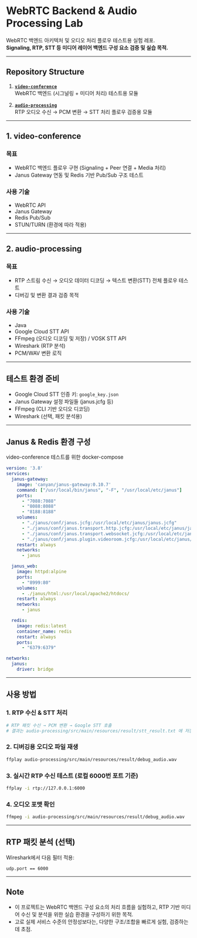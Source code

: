# WebRTC Backend & Audio Processing Lab

WebRTC 백엔드 아키텍처 및 오디오 처리 플로우 테스트용 실험 레포.  
**Signaling, RTP, STT 등 미디어 레이어 백엔드 구성 요소 검증 및 실습 목적.**

---

## Repository Structure

1. **[`video-conference`](video-conference)**  
   WebRTC 백엔드 (시그널링 + 미디어 처리) 테스트용 모듈

2. **[`audio-processing`](audio-processing)**  
   RTP 오디오 수신 → PCM 변환 → STT 처리 플로우 검증용 모듈

---

## 1. video-conference

### 목표
- WebRTC 백엔드 플로우 구현 (Signaling + Peer 연결 + Media 처리)
- Janus Gateway 연동 및 Redis 기반 Pub/Sub 구조 테스트

### 사용 기술
- WebRTC API
- Janus Gateway
- Redis Pub/Sub
- STUN/TURN (환경에 따라 적용)

---

## 2. audio-processing

### 목표
- RTP 스트림 수신 → 오디오 데이터 디코딩 → 텍스트 변환(STT) 전체 플로우 테스트
- 디버깅 및 변환 결과 검증 목적

### 사용 기술
- Java
- Google Cloud STT API
- FFmpeg (오디오 디코딩 및 저장) / VOSK STT API
- Wireshark (RTP 분석)
- PCM/WAV 변환 로직

---

## 테스트 환경 준비

- Google Cloud STT 인증 키: `google_key.json`
- Janus Gateway 설정 파일들 (janus.jcfg 등)
- FFmpeg (CLI 기반 오디오 디코딩)
- Wireshark (선택, 패킷 분석용)

---

## Janus & Redis 환경 구성
video-conference 테스트를 위한 docker-compose
``` yaml
version: '3.8'
services:
  janus-gateway:
    image: 'canyan/janus-gateway:0.10.7'
    command: ["/usr/local/bin/janus", "-F", "/usr/local/etc/janus"]
    ports:
      - "7088:7088"
      - "8088:8088"
      - "8188:8188"
    volumes:
      - "./janus/conf/janus.jcfg:/usr/local/etc/janus/janus.jcfg"
      - "./janus/conf/janus.transport.http.jcfg:/usr/local/etc/janus/janus.transport.http.jcfg"
      - "./janus/conf/janus.transport.websocket.jcfg:/usr/local/etc/janus/janus.transport.websocket.jcfg"
      - "./janus/conf/janus.plugin.videoroom.jcfg:/usr/local/etc/janus/janus.plugin.videoroom.jcfg"
    restart: always
    networks:
      - janus

  janus_web:
    image: httpd:alpine
    ports:
      - "8999:80"
    volumes:
      - ./janus/html:/usr/local/apache2/htdocs/
    restart: always
    networks:
      - janus

  redis:
    image: redis:latest
    container_name: redis
    restart: always
    ports:
      - "6379:6379"

networks:
  janus:
    driver: bridge
```

---
## 사용 방법

### 1. RTP 수신 & STT 처리
```sh
# RTP 패킷 수신 → PCM 변환 → Google STT 호출
# 결과는 audio-processing/src/main/resources/result/stt_result.txt 에 저장
```

### 2. 디버깅용 오디오 파일 재생
```sh
ffplay audio-processing/src/main/resources/result/debug_audio.wav
```

### 3. 실시간 RTP 수신 테스트 (로컬 6000번 포트 기준)
```sh
ffplay -i rtp://127.0.0.1:6000
```

### 4. 오디오 포맷 확인
```sh
ffmpeg -i audio-processing/src/main/resources/result/debug_audio.wav
```

---

## RTP 패킷 분석 (선택)

Wireshark에서 다음 필터 적용:
```
udp.port == 6000
```

---

## Note

- 이 프로젝트는 WebRTC 백엔드 구성 요소의 처리 흐름을 실험하고, RTP 기반 미디어 수신 및 분석을 위한 실습 환경을 구성하기 위한 목적.
- 고로 실제 서비스 수준의 안정성보다는, 다양한 구조/조합을 빠르게 실험, 검증하는 데 초점.
